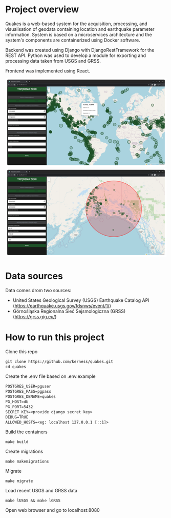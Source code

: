 # Project overview

Quakes is a web-based system for the acquisition, processing, and visualisation of geodata containing location and earthquake parameter information. System is based on a microservices architecture and the system's components are containerized using Docker software. 

Backend was created using Django with DjangoRestFramework for the REST API. Python was used to develop a module for exporting and processing data taken from USGS and GRSS.

Frontend was implemented using React. 


![name](https://github.com/kerness/quakes/blob/master/examples/usgs-all.png)
![name](https://github.com/kerness/quakes/blob/master/examples/usgs-circle.png)

# Data sources

Data comes drom two sources:
- United States Geological Survey (USGS) Earthquake Catalog API (https://earthquake.usgs.gov/fdsnws/event/1/)
- Górnośląska Regionalna Sieć Sejsmologiczna (GRSS) (https://grss.gig.eu/)




# How to run this project

Clone this repo

    git clone https://github.com/kerness/quakes.git
    cd quakes

Create the .env file based on .env.example

    POSTGRES_USER=pguser
    POSTGRES_PASS=pgpass
    POSTGRES_DBNAME=quakes
    PG_HOST=db
    PG_PORT=5432
    SECRET_KEY=<provide django secret key>
    DEBUG=TRUE
    ALLOWED_HOSTS=<eg: localhost 127.0.0.1 [::1]>

Build the containers

    make build

Create migrations

    make makemigrations

Migrate

    make migrate
 
Load recent USGS and GRSS data

    make lUSGS && make lGRSS


Open web browser and go to localhost:8080
